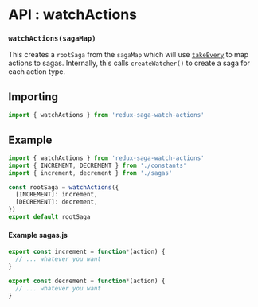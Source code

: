 # API : watchActions

### `watchActions(sagaMap)`

This creates a `rootSaga` from the `sagaMap` which will use [`takeEvery`](https://redux-saga.github.io/redux-saga/docs/api/index.html#takeeverypattern-saga-args) to map actions to sagas. Internally, this calls `createWatcher()` to create a saga for each action type.

## Importing

```js
import { watchActions } from 'redux-saga-watch-actions'
```

## Example

```js
import { watchActions } from 'redux-saga-watch-actions'
import { INCREMENT, DECREMENT } from './constants'
import { increment, decrement } from './sagas'

const rootSaga = watchActions({
  [INCREMENT]: increment,
  [DECREMENT]: decrement,
})
export default rootSaga
```

#### Example sagas.js

```js
export const increment = function*(action) {
  // ... whatever you want
}

export const decrement = function*(action) {
  // ... whatever you want
}
```
